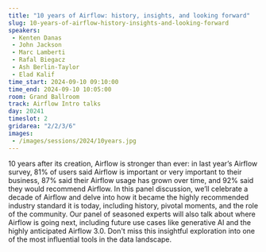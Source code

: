 ```yaml
---
title: "10 years of Airflow: history, insights, and looking forward"
slug: 10-years-of-airflow-history-insights-and-looking-forward
speakers:
 - Kenten Danas
 - John Jackson
 - Marc Lamberti
 - Rafal Biegacz
 - Ash Berlin-Taylor
 - Elad Kalif
time_start: 2024-09-10 09:10:00
time_end: 2024-09-10 10:05:00
room: Grand Ballroom
track: Airflow Intro talks
day: 20241
timeslot: 2
gridarea: "2/2/3/6"
images: 
 - /images/sessions/2024/10years.jpg
---
```


10 years after its creation, Airflow is stronger than ever: in last year’s Airflow survey, 81% of users said Airflow is important or very important to their business, 87% said their Airflow usage has grown over time, and 92% said they would recommend Airflow. In this panel discussion, we’ll celebrate a decade of Airflow and delve into how it became the highly recommended industry standard it is today, including history, pivotal moments, and the role of the community. Our panel of seasoned experts will also talk about where Airflow is going next, including future use cases like generative AI and the highly anticipated Airflow 3.0. Don't miss this insightful exploration into one of the most influential tools in the data landscape.